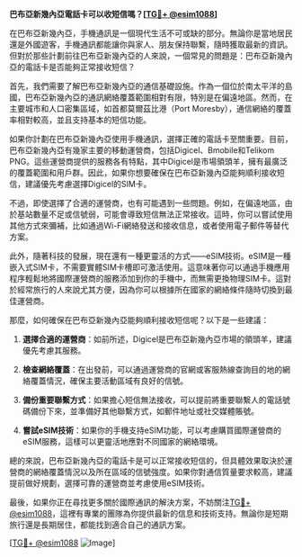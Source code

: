 **巴布亞新幾內亞電話卡可以收短信嗎？[[TG💪+ @esim1088](https://t.me/s/esim1088)]**

在巴布亞新幾內亞，手機通訊是一個現代生活不可或缺的部分。無論你是當地居民還是外國遊客，手機通訊都能讓你與家人、朋友保持聯繫，隨時獲取最新的資訊。但對於那些計劃前往巴布亞新幾內亞的人來說，一個常見的問題是：巴布亞新幾內亞的電話卡是否能夠正常接收短信？

首先，我們需要了解巴布亞新幾內亞的通信基礎設施。作為一個位於南太平洋的島國，巴布亞新幾內亞的通訊網絡覆蓋範圍相對有限，特別是在偏遠地區。然而，在主要城市和人口密集區域，如首都莫爾茲比港（Port Moresby），通信網絡的覆蓋率相對較高，並且支持基本的短信功能。

如果你計劃在巴布亞新幾內亞使用手機通訊，選擇正確的電話卡至關重要。目前，巴布亞新幾內亞有幾家主要的移動運營商，包括Digicel、Bmobile和Telikom PNG。這些運營商提供的服務各有特點，其中Digicel是市場領頭羊，擁有最廣泛的覆蓋範圍和用戶群。因此，如果你想要確保在巴布亞新幾內亞能夠順利接收短信，建議優先考慮選擇Digicel的SIM卡。

不過，即使選擇了合適的運營商，也有可能遇到一些問題。例如，在偏遠地區，由於基站數量不足或信號弱，可能會導致短信無法正常接收。這時，你可以嘗試使用其他方式來彌補，比如通過Wi-Fi網絡發送和接收信息，或者使用電子郵件等替代方案。

此外，隨著科技的發展，現在還有一種更靈活的方式——eSIM技術。eSIM是一種嵌入式SIM卡，不需要實體SIM卡槽即可激活使用。這意味著你可以通過手機應用程序輕鬆地將國際運營商的服務添加到你的手機中，而無需更換物理SIM卡。這對於經常旅行的人來說尤其方便，因為你可以根據所在國家的網絡條件隨時切換到最佳運營商。

那麼，如何確保在巴布亞新幾內亞能夠順利接收短信呢？以下是一些建議：

1. **選擇合適的運營商**：如前所述，Digicel是巴布亞新幾內亞市場的領頭羊，建議優先考慮其服務。
   
2. **檢查網絡覆蓋**：在出發前，可以通過運營商的官網或客服熱線查詢目的地的網絡覆蓋情況，確保主要活動區域有良好的信號。

3. **備份重要聯繫方式**：如果擔心短信無法接收，可以提前將重要聯繫人的電話號碼備份下來，並準備好其他聯繫方式，如郵件地址或社交媒體賬號。

4. **嘗試eSIM技術**：如果你的手機支持eSIM功能，可以考慮購買國際運營商的eSIM服務，這樣可以更靈活地應對不同國家的網絡環境。

總的來說，巴布亞新幾內亞的電話卡是可以正常接收短信的，但具體效果取決於運營商的網絡覆蓋情況以及所在區域的信號強度。如果你對通信質量要求較高，建議提前做好規劃，選擇可靠的運營商並考慮使用eSIM技術。

最後，如果你正在尋找更多關於國際通訊的解決方案，不妨關注[TG💪+ @esim1088](https://t.me/s/esim1088)，這裡有專業的團隊為你提供最新的信息和技術支持。無論你是短期旅行還是長期居住，都能找到適合自己的通訊方案。

[[TG💪+ @esim1088](https://t.me/s/esim1088) ![Image](https://i.postimg.cc/4NQfJmqS/Snipaste-2025-05-13-00-14-12.png)]
